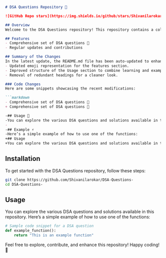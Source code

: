 ```markdown
# DSA Questions Repository 🚀

![GitHub Repo stars](https://img.shields.io/github/stars/Shivanilarokar/DSA-Questions-) ![GitHub forks](https://img.shields.io/github/forks/Shivanilarokar/DSA-Questions-) ![GitHub issues](https://img.shields.io/github/issues/Shivanilarokar/DSA-Questions-)

## Overview
Welcome to the DSA Questions repository! This repository contains a collection of Data Structures and Algorithms (DSA) questions with their respective solutions. It is designed to help you improve your programming skills and prepare for technical interviews.

## Features
- Comprehensive set of DSA questions 🤖
- Regular updates and contributions

## Summary of the Changes
In the latest update, the README.md file has been auto-updated to enhance clarity and organization. Key changes include:
- Updated emoji representation for the features section.
- Improved structure of the Usage section to combine learning and example usages.
- Removal of redundant headings for a cleaner look.

### Code Changes
Here are some snippets showcasing the recent modifications:

```markdown
- Comprehensive set of DSA questions 🤖
+ Comprehensive set of DSA questions 🤖

-## Usage 📖
-You can explore the various DSA questions and solutions available in this repository. Each question is structured to facilitate your learning process.
- 
-## Example ⚡
-Here’s a simple example of how to use one of the functions:
+## Usage
+You can explore the various DSA questions and solutions available in this repository. Here’s a simple example of how to use one of the functions:
```

## Installation
To get started with the DSA Questions repository, follow these steps:

```bash
git clone https://github.com/Shivanilarokar/DSA-Questions-
cd DSA-Questions-
```

## Usage
You can explore the various DSA questions and solutions available in this repository. Here’s a simple example of how to use one of the functions:

```python
# Sample code snippet for a DSA question
def example_function():
    return "This is an example function"
```

Feel free to explore, contribute, and enhance this repository! Happy coding! 🎉
```